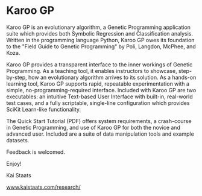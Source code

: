 # Karoo GP

Karoo GP is an evolutionary algorithm, a Genetic Programming application suite which provides both Symbolic Regression and Classification analysis. Written in the programming language Python, Karoo GP owes its foundation to the "Field Guide to Genetic Programming" by Poli, Langdon, McPhee, and Koza.

Karoo GP provides a transparent interface to the inner workings of Genetic Programming. As a teaching tool, it enables instructors to showcase, step-by-step, how an evolutionary algorithm arrives to its solution. As a hands-on learning tool, Karoo GP supports rapid, repeatable experimentation with a simple, no-programming-required interface. Included with Karoo GP are two executables: an intuitive Text-based User Interface with built-in, real-world test cases, and a fully scriptable, single-line configuration which provides SciKit Learn-like functionality.

The Quick Start Tutorial (PDF) offers system requirements, a crash-course in Genetic Programming, and use of Karoo GP for both the novice and advanced user. Included are a suite of data manipulation tools and example datasets.

Feedback is welcomed.

Enjoy!

Kai Staats

www.kaistaats.com/research/
